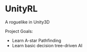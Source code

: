 # UnityRL
A roguelike in Unity3D

Project Goals:

* Learn A-star Pathfinding
* Learn basic decision tree-driven AI

